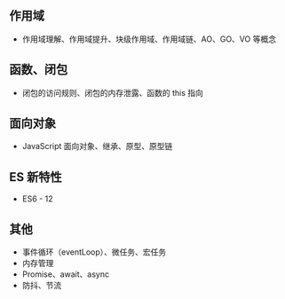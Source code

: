 ## 作用域

- 作用域理解、作用域提升、块级作用域、作用域链、AO、GO、VO 等概念

## 函数、闭包

- 闭包的访问规则、闭包的内存泄露、函数的 this 指向

## 面向对象

- JavaScript 面向对象、继承、原型、原型链

## ES 新特性

- ES6 - 12

## 其他

- 事件循环（eventLoop）、微任务、宏任务
- 内存管理
- Promise、await、async
- 防抖、节流
